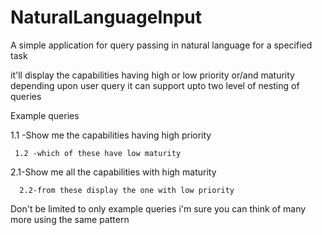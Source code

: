 # NaturalLanguageInput

A simple application for query passing in natural language for a specified task


it'll display the capabilities having high or low priority or/and maturity depending upon user query
it can support upto two level of nesting of queries



Example queries


1.1 -Show me the capabilities having high priority

     1.2 -which of these have low maturity 
  
2.1-Show me all the capabilities with high maturity

      2.2-from these display the one with low priority
  
  
  
Don't be limited to only example queries i'm sure you can think of many more using the same pattern
